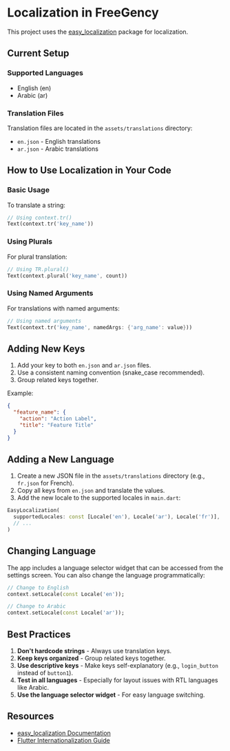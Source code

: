 # Localization in FreeGency

This project uses the [easy_localization](https://pub.dev/packages/easy_localization) package for localization.

## Current Setup

### Supported Languages
- English (en)
- Arabic (ar)

### Translation Files
Translation files are located in the `assets/translations` directory:
- `en.json` - English translations
- `ar.json` - Arabic translations

## How to Use Localization in Your Code

### Basic Usage

To translate a string:
```dart
// Using context.tr()
Text(context.tr('key_name'))
```

### Using Plurals

For plural translation:
```dart
// Using TR.plural()
Text(context.plural('key_name', count))
```

### Using Named Arguments

For translations with named arguments:
```dart
// Using named arguments
Text(context.tr('key_name', namedArgs: {'arg_name': value}))
```

## Adding New Keys

1. Add your key to both `en.json` and `ar.json` files.
2. Use a consistent naming convention (snake_case recommended).
3. Group related keys together.

Example:
```json
{
  "feature_name": {
    "action": "Action Label",
    "title": "Feature Title"
  }
}
```

## Adding a New Language

1. Create a new JSON file in the `assets/translations` directory (e.g., `fr.json` for French).
2. Copy all keys from `en.json` and translate the values.
3. Add the new locale to the supported locales in `main.dart`:

```dart
EasyLocalization(
  supportedLocales: const [Locale('en'), Locale('ar'), Locale('fr')],
  // ...
)
```

## Changing Language

The app includes a language selector widget that can be accessed from the settings screen. You can also change the language programmatically:

```dart
// Change to English
context.setLocale(const Locale('en'));

// Change to Arabic
context.setLocale(const Locale('ar'));
```

## Best Practices

1. **Don't hardcode strings** - Always use translation keys.
2. **Keep keys organized** - Group related keys together.
3. **Use descriptive keys** - Make keys self-explanatory (e.g., `login_button` instead of `button1`).
4. **Test in all languages** - Especially for layout issues with RTL languages like Arabic.
5. **Use the language selector widget** - For easy language switching.

## Resources

- [easy_localization Documentation](https://pub.dev/packages/easy_localization)
- [Flutter Internationalization Guide](https://docs.flutter.dev/development/accessibility-and-localization/internationalization) 